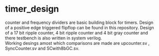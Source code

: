 # timer_design
counter and frequency dividers are basic building block for timers. Design of a positive edge triggered flipflop can be found in this repository. Design of a 17 bit ripple counter, 4 bit ripple counter and 4 bit gray counter and there testbench is also written in system verilog.   
Working desings amost which comparisons are made are upcounter.sv , SyncCounter.sv and SCwith8bGC.sv.
